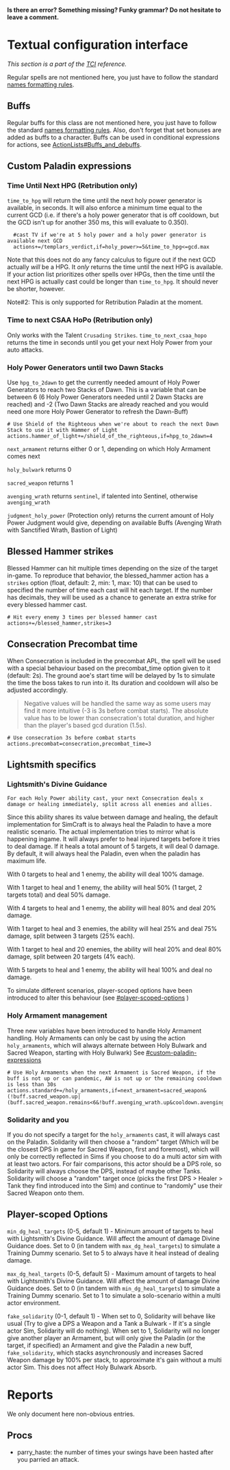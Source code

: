 **Is there an error? Something missing? Funky grammar? Do not hesitate to leave a comment.**



# Textual configuration interface
_This section is a part of the [TCI](TextualConfigurationInterface) reference._

Regular spells are not mentioned here, you just have to follow the standard [names formatting rules](TextualConfigurationInterface#Names_formatting).

## Buffs
Regular buffs for this class are not mentioned here, you just have to follow the standard [names formatting rules](TextualConfigurationInterface#Names_formatting.md). Also, don't forget that set bonuses are added as buffs to a character. Buffs can be used in conditional expressions for actions, see [ActionLists#Buffs\_and\_debuffs](ActionLists#Buffs_and_debuffs).

## Custom Paladin expressions
### Time Until Next HPG (Retribution only)
`time_to_hpg` will return the time until the next holy power generator is available, in seconds. It will also enforce a minimum time equal to the current GCD (i.e. if there's a holy power generator that is off cooldown, but the GCD isn't up for another 350 ms, this will evaluate to 0.350).
```
  #cast TV if we're at 5 holy power and a holy power generator is available next GCD
  actions+=/templars_verdict,if=holy_power>=5&time_to_hpg<=gcd.max
```
Note that this does not do any fancy calculus to figure out if the next GCD actually _will_ be a HPG. It _only_ returns the time until the next HPG is available. If your action list prioritizes other spells over HPGs, then the time until the next HPG is actually cast could be longer than `time_to_hpg`. It should never be shorter, however.

Note#2: This is only supported for Retribution Paladin at the moment.

### Time to next CSAA HoPo (Retribution only)
Only works with the Talent `Crusading Strikes`. `time_to_next_csaa_hopo` returns the time in seconds until you get your next Holy Power from your auto attacks.

### Holy Power Generators until two Dawn Stacks
Use `hpg_to_2dawn` to get the currently needed amount of Holy Power Generators to reach two Stacks of Dawn. This is a variable that can be between 6 (6 Holy Power Generators needed until 2 Dawn Stacks are reached) and -2 (Two Dawn Stacks are already reached and you would need one more Holy Power Generator to refresh the Dawn-Buff)
```
# Use Shield of the Righteous when we're about to reach the next Dawn Stack to use it with Hammer of Light
actions.hammer_of_light+=/shield_of_the_righteous,if=hpg_to_2dawn=4
```

`next_armament` returns either 0 or 1, depending on which Holy Armament comes next

`holy_bulwark` returns 0

`sacred_weapon` returns 1

`avenging_wrath` returns `sentinel`, if talented into Sentinel, otherwise `avenging_wrath`

`judgment_holy_power` (Protection only) returns the current amount of Holy Power Judgment would give, depending on available Buffs (Avenging Wrath with Sanctified Wrath, Bastion of Light)


## Blessed Hammer strikes
Blessed Hammer can hit multiple times depending on the size of the target in-game. To reproduce that behavior, the blessed_hammer action has a `strikes` option (float, default: 2, min: 1, max: 10) that can be used to specified the number of time each cast will hit each target.
If the number has decimals, they will be used as a chance to generate an extra strike for every blessed hammer cast.
```
# Hit every enemy 3 times per blessed hammer cast
actions+=/blessed_hammer,strikes=3
```

## Consecration Precombat time
When Consecration is included in the precombat APL, the spell will be used with a special behaviour based on the precombat_time option given to it (default: 2s). The ground aoe's start time will be delayed by 1s to simulate the time the boss takes to run into it. Its duration and cooldown will also be adjusted accordingly.
>Negative values will be handled the same way as some users may find it more intuitive (-3 is 3s before combat starts). The absolute value has to be lower than consecration's total duration, and higher than the player's based gcd duration (1.5s).
```
# Use consecration 3s before combat starts
actions.precombat=consecration,precombat_time=3
```

## Lightsmith specifics

### Lightsmith's Divine Guidance
```
For each Holy Power ability cast, your next Consecration deals x damage or healing immediately, split across all enemies and allies.
```
Since this ability shares its value between damage and healing, the default implementation for SimCraft is to always heal the Paladin to have a more realistic scenario. The actual implementation tries to mirror what is happening ingame. It will always prefer to heal injured targets before it tries to deal damage. If it heals a total amount of 5 targets, it will deal 0 damage. By default, it will always heal the Paladin, even when the paladin has maximum life.

With 0 targets to heal and 1 enemy, the ability will deal 100% damage.

With 1 target to heal and 1 enemy, the ability will heal 50% (1 target, 2 targets total) and deal 50% damage.

With 4 targets to heal and 1 enemy, the ability will heal 80% and deal 20% damage.

With 1 target to heal and 3 enemies, the ability will heal 25% and deal 75% damage, split between 3 targets (25% each).

With 1 target to heal and 20 enemies, the ability will heal 20% and deal 80% damage, split between 20 targets (4% each).

With 5 targets to heal and 1 enemy, the ability will heal 100% and deal no damage.

To simulate different scenarios, player-scoped options have been introduced to alter this behaviour (see [#player-scoped-options](https://github.com/simulationcraft/simc/wiki/Paladins#player-scoped-options) )

### Holy Armament management
Three new variables have been introduced to handle Holy Armament handling. Holy Armaments can only be cast by using the action `holy_armaments`, which will always alternate between Holy Bulwark and Sacred Weapon, starting with Holy Bulwark)
See [#custom-paladin-expressions](https://github.com/simulationcraft/simc/wiki/Paladins#custom-paladin-expressions)

```
# Use Holy Armaments when the next Armament is Sacred Weapon, if the buff is not up or can pandemic, AW is not up or the remaining cooldown is less than 30s
actions.standard+=/holy_armaments,if=next_armament=sacred_weapon&(!buff.sacred_weapon.up|(buff.sacred_weapon.remains<6&!buff.avenging_wrath.up&cooldown.avenging_wrath.remains<=30))
```

### Solidarity and you
If you do not specify a target for the `holy_armaments` cast, it will always cast on the Paladin. Solidarity will then choose a "random" target (Which will be the closest DPS in game for Sacred Weapon, first and foremost), which will only be correctly reflected in Sims if you choose to do a multi actor sim with at least two actors. For fair comparisons, this actor should be a DPS role, so Solidarity will always choose the DPS, instead of maybe other Tanks. Solidarity will choose a "random" target once (picks the first DPS > Healer > Tank they find introduced into the Sim) and continue to "randomly" use their Sacred Weapon onto them.

## Player-scoped Options
`min_dg_heal_targets` (0-5, default 1) - Minimum amount of targets to heal with Lightsmith's Divine Guidance. Will affect the amount of damage Divine Guidance does. Set to 0 (in tandem with `max_dg_heal_targets`) to simulate a Training Dummy scenario. Set to 5 to always have it heal instead of dealing damage.

`max_dg_heal_targets` (0-5, default 5) - Maximum amount of targets to heal with Lightsmith's Divine Guidance. Will affect the amount of damage Divine Guidance does. Set to 0 (in tandem with `min_dg_heal_targets`) to simulate a Training Dummy scenario. Set to 1 to simulate a solo-scenario within a multi actor environment.

`fake_solidarity` (0-1, default 1) - When set to 0, Solidarity will behave like usual (Try to give a DPS a Weapon and a Tank a Bulwark - If it's a single actor Sim, Solidarity will do nothing). When set to 1, Solidarity will no longer give another player an Armament, but will only give the Paladin (or the target, if specified) an Armament and give the Paladin a new buff, `fake_solidarity`, which stacks asynchronously and increases Sacred Weapon damage by 100% per stack, to approximate it's gain without a multi actor Sim. This does not affect Holy Bulwark Absorb.


# Reports
We only document here non-obvious entries.

## Procs
  * parry\_haste: the number of times your swings have been hasted after you parried an attack.